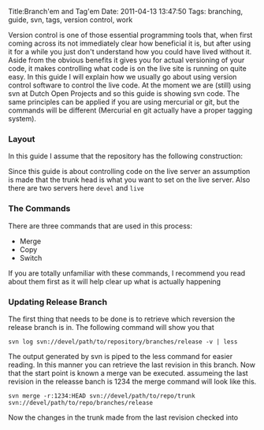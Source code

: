 Title:Branch'em and Tag'em
Date: 2011-04-13 13:47:50
Tags: branching, guide, svn, tags, version control, work

Version control is one of those essential programming tools that, when first
coming across its not immediately clear how beneficial it is, but after using
it for a while you just don't understand how you could have lived without it.
Aside from the obvious benefits it gives you for actual versioning of your
code, it makes controlling what code is on the live site is running on quite
easy. In this guide I will explain how we usually go about using version
control software to control the live code. At the moment we are (still) using
svn at Dutch Open Projects and so this guide is showing svn code. The same
principles can be applied if you are using mercurial or git, but the commands
will be different (Mercurial en git actually have a proper tagging system).

### Layout

In this guide I assume that the repository has the following construction:

Since this guide is about controlling code on the live server an assumption is
made that the trunk head is what you want to set on the live server. Also
there are two servers here `devel` and `live`

### The Commands

There are three commands that are used in this process:

  * Merge
  * Copy
  * Switch

If you are totally unfamiliar with these commands, I recommend you read about
them first as it will help clear up what is actually happening

### Updating Release Branch

The first thing that needs to be done is to retrieve which reversion the
release branch is in. The following command will show you that

`svn log svn://devel/path/to/repository/branches/release -v | less`

The output generated by svn is piped to the less command for easier reading.
In this manner you can retrieve the last revision in this branch. Now that the
start point is known a merge van be executed. assumeing the last revision in
the releasse banch is 1234 the merge command will look like this.

`svn merge -r:1234:HEAD svn://devel/path/to/repo/trunk
svn://devel/path/to/repo/branches/release`

Now the changes in the trunk made from the last revision checked into

